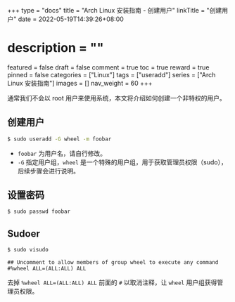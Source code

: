 +++
type = "docs"
title = "Arch Linux 安装指南 - 创建用户"
linkTitle = "创建用户"
date = 2022-05-19T14:39:26+08:00
# description = ""
featured = false
draft = false
comment = true
toc = true
reward = true
pinned = false
categories = ["Linux"]
tags = ["useradd"]
series = ["Arch Linux 安装指南"]
images = []
nav_weight = 60
+++

通常我们不会以 root 用户来使用系统，本文将介绍如何创建一个非特权的用户。

<!--more-->

## 创建用户

```bash
$ sudo useradd -G wheel -m foobar
```

- `foobar` 为用户名，请自行修改。
- `-G` 指定用户组，`wheel` 是一个特殊的用户组，用于获取管理员权限（sudo），后续步骤会进行说明。

## 设置密码

```bash
$ sudo passwd foobar
```

## Sudoer

```bash
$ sudo visudo
```

```text
## Uncomment to allow members of group wheel to execute any command
#%wheel ALL=(ALL:ALL) ALL
```

去掉 `%wheel ALL=(ALL:ALL) ALL` 前面的 `#` 以取消注释，让 `wheel` 用户组获得管理员权限。
